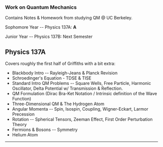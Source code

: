### Work on Quantum Mechanics

Contains Notes & Homework from studying QM @ UC Berkeley. 

Sophomore Year -- Physics 137A: **A**

Junior Year -- Physics 137B: Next Semester

Physics 137A
---

Covers roughly the first half of Griffiths with a bit extra: 

- Blackbody Intro -- Rayleigh-Jeans & Planck Revision
- Schroedinger's Equation - TDSE & TISE 
- Standard Intro QM Problems -- Square Wells, Free Particle, Harmonic
  Oscillator, Delta Potential w/ Transmission & Reflection. 
- QM Formulation (Dirac Bra-Ket Notation / Intrinsic definition of the Wave
  Function) 
- Three-Dimensional QM & The Hydrogen Atom
- Angular Momenta -- Spin, Isospin, Coupling, Wigner-Eckart, Larmor Precession
- Rotation -- Spherical Tensors, Zeeman Effect, First Order Perturbation Theory
- Fermions & Bosons -- Symmetry
- Helium Atom

--- 




